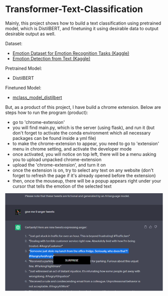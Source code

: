 # Transformer-Text-Classification

Mainly, this project shows how to build a text classification using pretrained model, which is DistilBERT, and finetuning it using desirable data to output desirable output as well.

Dataset:

-   [Emotion Dataset for Emotion Recognition Tasks (Kaggle)](https://www.kaggle.com/datasets/parulpandey/emotion-dataset?select=training.csv)
-   [Emotion Detection from Text (Kaggle)](https://www.kaggle.com/datasets/pashupatigupta/emotion-detection-from-text)
    <br>

Pretrained Model:

-   DistilBERT
    <br>

Finetuned Model:

-   [mclass_model_distilbert](https://drive.google.com/drive/folders/1V67W1pTgLd8BSxT3JE0p0Vlgo50zyaZ0?usp=share_link)
    <br>

But, as a product of this project, I have build a chrome extension. Below are steps how to run the program (product):

-   go to 'chrome-extension'
-   you will find main.py, which is the server (using flask), and run it (but don't forget to activate the conda environment which all necessary packages can be found inside a yml file)
-   to make the chrome-extension to appear, you need to go to 'extension' menu in chrome setting, and activate the developer mode
-   once activated, you will notice on top left, there will be a menu asking you to upload unpacked chrome-extension
-   upload the 'chrome-extension', and turn it on
-   once the extension is on, try to select any text on any website (don't forget to refresh the page if it's already opened before the extension)
-   then, once the mouseup, there will be a popup appears right under your cursor that tells the emotion of the selected text

![Sample](./chrome-extension/images/sample.png)
